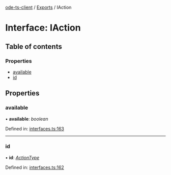 [ode-ts-client](../README.md) / [Exports](../modules.md) / IAction

# Interface: IAction

## Table of contents

### Properties

- [available](iaction.md#available)
- [id](iaction.md#id)

## Properties

### available

• **available**: *boolean*

Defined in: [interfaces.ts:163](https://github.com/opendigitaleducation/infrontexplore/blob/2f94543/src/ts/interfaces.ts#L163)

___

### id

• **id**: [*ActionType*](../modules.md#actiontype)

Defined in: [interfaces.ts:162](https://github.com/opendigitaleducation/infrontexplore/blob/2f94543/src/ts/interfaces.ts#L162)
